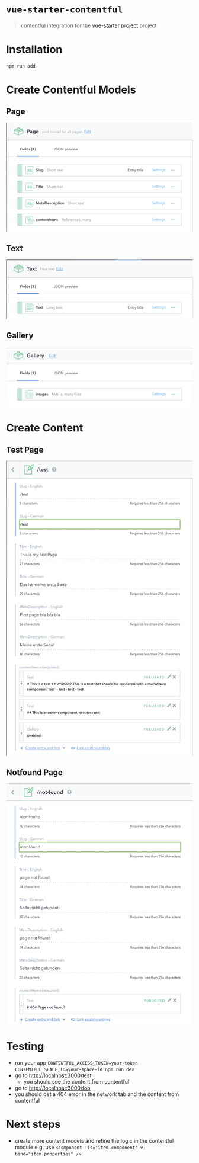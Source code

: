 # `vue-starter-contentful`

> contentful integration for the [vue-starter project](https://github.com/devCrossNet/vue-starter) project

# Installation

```js
npm run add
```

# Create Contentful Models

## Page

![page model](page.png?raw=true)

## Text

![page model](text.png?raw=true)

## Gallery

![page model](gallery.png?raw=true)

# Create Content

## Test Page

![page model](testpage.png?raw=true)

## Notfound Page

![page model](notfound.png?raw=true)

# Testing

- run your app `CONTENTFUL_ACCESS_TOKEN=your-token CONTENTFUL_SPACE_ID=your-space-id npm run dev`
- go to [http://localhost:3000/test](http://localhost:3000/test)
  - you should see the content from contentful
- go to [http://localhost:3000/foo](http://localhost:3000/foo)
- you should get a 404 error in the network tab and the content from contentful

# Next steps

- create more content models and refine the logic in the contentful module e.g. use `<component :is="item.component" v-bind="item.properties" />`
